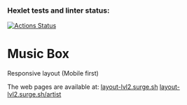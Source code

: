 ### Hexlet tests and linter status:
[![Actions Status](https://github.com/anorone/layout-designer-project-lvl2/workflows/hexlet-check/badge.svg)](https://github.com/anorone/layout-designer-project-lvl2/actions)

# Music Box

Responsive layout (Mobile first)

The web pages are available at:
[layout-lvl2.surge.sh](https://layout-lvl2.surge.sh)
[layout-lvl2.surge.sh/artist](https://layout-lvl2.surge.sh/artist)

